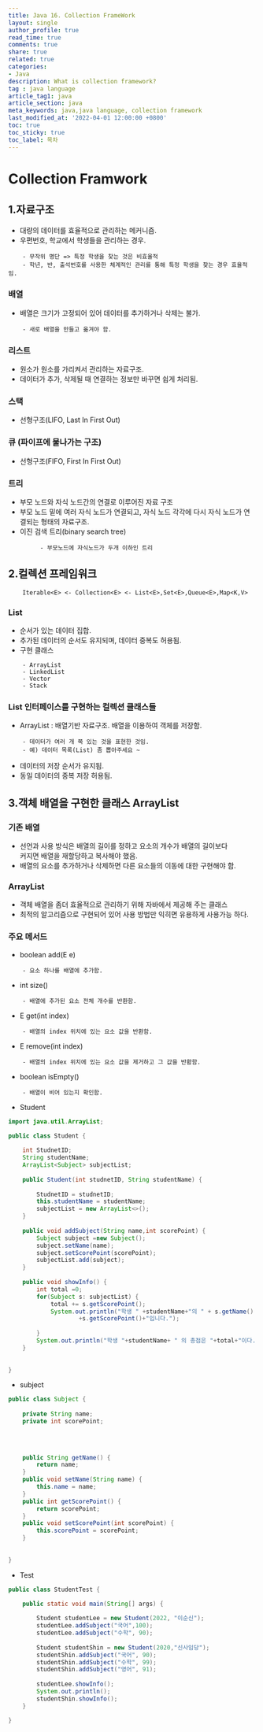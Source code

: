```yaml
---
title: Java 16. Collection FrameWork
layout: single
author_profile: true
read_time: true
comments: true
share: true
related: true
categories:
- Java
description: What is collection framework?
tag : java language
article_tag1: java
article_section: java
meta_keywords: java,java language, collection framework
last_modified_at: '2022-04-01 12:00:00 +0800'
toc: true
toc_sticky: true
toc_label: 목차
---
```


Collection Framwork
====================

## 1.자료구조

* 대량의 데이터를 효율적으로 관리하는 메커니즘.
* 우편번호, 학교에서 학생들을 관리하는 경우.

```
    - 무작위 명단 => 특정 학생을 찾는 것은 비효율적
    - 학년, 반, 출석번호를 사용한 체계적인 관리를 통해 특정 학생을 찾는 경우 효율적임.
```

### 배열 
* 배열은 크기가 고정되어 있어 데이터를 추가하거나 삭제는 불가.

```
    - 새로 배열을 만들고 옮겨야 함.
```

### 리스트 
- 원소가 원소를 가리켜서 관리하는 자료구조.
- 데이터가 추가, 삭제될 때 연결하는 정보만 바꾸면 쉽게 처리됨.

### 스택 
- 선형구조(LIFO, Last In First Out)

### 큐 (파이프에 물나가는 구조)
- 선형구조(FIFO, First In First Out)      

### 트리
- 부모 노드와 자식 노드간의 연결로 이루어진 자료 구조
- 부모 노드 밑에 여러 자식 노드가 연결되고, 자식 노드 각각에 다시 자식 노드가 연결되는 형태의 자료구조.
- 이진 검색 트리(binary search tree)

```
         - 부모노드에 자식노드가 두개 이하인 트리  
```

## 2.컬렉션 프레임워크

```
    Iterable<E> <- Collection<E> <- List<E>,Set<E>,Queue<E>,Map<K,V> 
```

### List<E>

* 순서가 있는 데이터 집합.
* 추가된 데이터의 순서도 유지되며, 데이터 중복도 허용됨.
* 구현 클래스 

```
    - ArrayList
    - LinkedList
    - Vector
    - Stack
```

### List<E> 인터페이스를 구현하는 컬렉션 클래스들 
- ArrayList<E> : 배열기반 자료구조. 배열을 이용하여 객체를 저장함.
    
```    
    - 데이터가 여러 개 쭉 있는 것을 표현한 것임.
    - 예) 데이터 목록(List) 좀 뽑아주세요 ~
```

- 데이터의 저장 순서가 유지됨.
- 동일 데이터의 중복 저장 허용됨.

## 3.객체 배열을 구현한 클래스 ArrayList

### 기존 배열
- 선언과 사용 방식은 배열의 길이를 정하고 요소의 개수가 배열의 길이보다  
  커지면 배열을 재할당하고 복사해야 했음.
- 배열의 요소를 추가하거나 삭제하면 다른 요소들의 이동에 대한 구현해야 함.

### ArrayList
- 객체 배열을 좀더 효율적으로 관리하기 위해 자바에서 제공해 주는 클래스
- 최적의 알고리즘으로 구현되어 있어 사용 방법만 익히면 유용하게 사용가능 하다.

### 주요 메서드 

- boolean add(E e)

```
    - 요소 하나를 배열에 추가함.
```        

- int size()

```
    - 배열에 추가된 요소 전체 개수를 반환함.
```

- E get(int index)

```
    - 배열의 index 위치에 있는 요소 값을 반환함.
```

- E remove(int index)

```
    - 배열의 index 위치에 있는 요소 값을 제거하고 그 값을 반홤함.
```

- boolean isEmpty()

```
    - 배열이 비어 있는지 확인함.
``` 

* Student

```java
import java.util.ArrayList;

public class Student {
	
	int StudnetID;
	String studentName;
	ArrayList<Subject> subjectList;
	
	public Student(int studnetID, String studentName) {
		
		StudnetID = studnetID;
		this.studentName = studentName;
		subjectList = new ArrayList<>();
	}
	
	public void addSubject(String name,int scorePoint) {
		Subject subject =new Subject();
		subject.setName(name);
		subject.setScorePoint(scorePoint);
		subjectList.add(subject);
	}
	
	public void showInfo() {
		int total =0;
		for(Subject s: subjectList) {
			total += s.getScorePoint();
			System.out.println("학생 " +studentName+"의 " + s.getName() +"과목 성적은"
					+s.getScorePoint()+"입니다.");
			
		}
		System.out.println("학생 "+studentName+ " 의 총점은 "+total+"이다.");
	}
	
	
}
```

* subject

```java
public class Subject {
	
	private String name;
	private int scorePoint;
	
	

	
	public String getName() {
		return name;
	}
	public void setName(String name) {
		this.name = name;
	}
	public int getScorePoint() {
		return scorePoint;
	}
	public void setScorePoint(int scorePoint) {
		this.scorePoint = scorePoint;
	}
	
	
}
```

* Test

```java
public class StudentTest {

	public static void main(String[] args) {
		
		Student studentLee = new Student(2022, "이순신");
		studentLee.addSubject("국어",100);
		studentLee.addSubject("수학", 90);
		
		Student studentShin = new Student(2020,"신사임당");
		studentShin.addSubject("국어", 90);
		studentShin.addSubject("수학", 99);
		studentShin.addSubject("영어", 91);
		
		studentLee.showInfo();
		System.out.println();
		studentShin.showInfo();
	}

}
```
